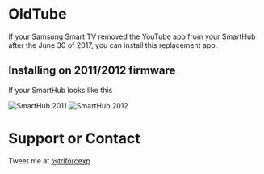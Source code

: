 # OldTube

If your Samsung Smart TV removed the YouTube app from your SmartHub after the June 30 of 2017, you can install this replacement app. 

## Installing on 2011/2012 firmware 

If your SmartHub looks like this 

![SmartHub 2011](/img/smarthub-2011.png)
![SmartHub 2012](/img/smarthub-2012.jpg)


# Support or Contact

Tweet me at [@triforcexp](https://twitter.com/triforcexp)
